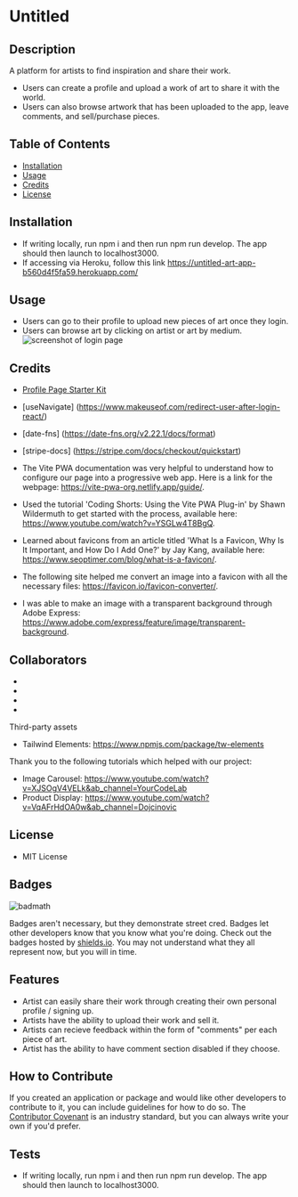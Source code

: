 # Untitled

## Description

A platform for artists to find inspiration and share their work. 

- Users can create a profile and upload a work of art to share it with the world. 
- Users can also browse artwork that has been uploaded to the app, leave comments, and sell/purchase pieces.


## Table of Contents 

- [Installation](#installation)
- [Usage](#usage)
- [Credits](#credits)
- [License](#license)


## Installation

- If writing locally, run npm i and then run npm run develop. The app should then launch to localhost3000.
- If accessing via Heroku, follow this link https://untitled-art-app-b560d4f5fa59.herokuapp.com/


## Usage

- Users can go to their profile to upload new pieces of art once they login.
- Users can browse art by clicking on artist or art by medium.
![screenshot of login page](assets/herokuscreenshot.png)


## Credits

- [Profile Page Starter Kit](https://www.creative-tim.com/learning-lab/tailwind-starter-kit/documentation/profile)
- [useNavigate] (https://www.makeuseof.com/redirect-user-after-login-react/)
- [date-fns] (https://date-fns.org/v2.22.1/docs/format)
- [stripe-docs] (https://stripe.com/docs/checkout/quickstart)

- The Vite PWA documentation was very helpful to understand how to configure our page into a progressive web app. Here is a link for the webpage: https://vite-pwa-org.netlify.app/guide/.
- Used the tutorial 'Coding Shorts: Using the Vite PWA Plug-in' by Shawn Wildermuth to get started with the process, available here: https://www.youtube.com/watch?v=YSGLw4T8BgQ.
- Learned about favicons from an article titled 'What Is a Favicon, Why Is It Important, and How Do I Add One?' by Jay Kang, available here: https://www.seoptimer.com/blog/what-is-a-favicon/.
- The following site helped me convert an image into a favicon with all the necessary files: https://favicon.io/favicon-converter/.
- I was able to make an image with a transparent background through Adobe Express: https://www.adobe.com/express/feature/image/transparent-background.

Collaborators
- 
- 
- 
- 
- 

Third-party assets  
- Tailwind Elements: https://www.npmjs.com/package/tw-elements

Thank you to the following tutorials which helped with our project:
- Image Carousel: https://www.youtube.com/watch?v=XJSOgV4VELk&ab_channel=YourCodeLab
- Product Display: https://www.youtube.com/watch?v=VqAFrHdOA0w&ab_channel=Dojcinovic


## License

- MIT License


## Badges

![badmath](https://img.shields.io/github/languages/top/nielsenjared/badmath)

Badges aren't necessary, but they demonstrate street cred. Badges let other developers know that you know what you're doing. Check out the badges hosted by [shields.io](https://shields.io/). You may not understand what they all represent now, but you will in time.


## Features

- Artist can easily share their work through creating their own personal profile / signing up.
- Artists have the ability to upload their work and sell it.
- Artists can recieve feedback within the form of "comments" per each piece of art.
- Artist has the ability to have comment section disabled if they choose.


## How to Contribute

If you created an application or package and would like other developers to contribute to it, you can include guidelines for how to do so. The [Contributor Covenant](https://www.contributor-covenant.org/) is an industry standard, but you can always write your own if you'd prefer.


## Tests

- If writing locally, run npm i and then run npm run develop. The app should then launch to localhost3000.
